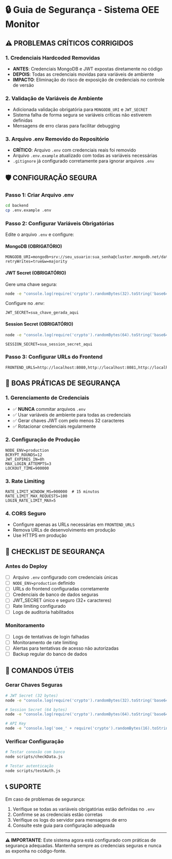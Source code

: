 # 🔒 Guia de Segurança - Sistema OEE Monitor

## ⚠️ PROBLEMAS CRÍTICOS CORRIGIDOS

### 1. Credenciais Hardcoded Removidas
- **ANTES**: Credenciais MongoDB e JWT expostas diretamente no código
- **DEPOIS**: Todas as credenciais movidas para variáveis de ambiente
- **IMPACTO**: Eliminação do risco de exposição de credenciais no controle de versão

### 2. Validação de Variáveis de Ambiente
- Adicionada validação obrigatória para `MONGODB_URI` e `JWT_SECRET`
- Sistema falha de forma segura se variáveis críticas não estiverem definidas
- Mensagens de erro claras para facilitar debugging

### 3. Arquivo .env Removido do Repositório
- **CRÍTICO**: Arquivo `.env` com credenciais reais foi removido
- Arquivo `.env.example` atualizado com todas as variáveis necessárias
- `.gitignore` já configurado corretamente para ignorar arquivos `.env`

## 🛡️ CONFIGURAÇÃO SEGURA

### Passo 1: Criar Arquivo .env
```bash
cd backend
cp .env.example .env
```

### Passo 2: Configurar Variáveis Obrigatórias
Edite o arquivo `.env` e configure:

#### MongoDB (OBRIGATÓRIO)
```env
MONGODB_URI=mongodb+srv://seu_usuario:sua_senha@cluster.mongodb.net/database?retryWrites=true&w=majority
```

#### JWT Secret (OBRIGATÓRIO)
Gere uma chave segura:
```bash
node -e "console.log(require('crypto').randomBytes(32).toString('base64'))"
```

Configure no .env:
```env
JWT_SECRET=sua_chave_gerada_aqui
```

#### Session Secret (OBRIGATÓRIO)
```bash
node -e "console.log(require('crypto').randomBytes(64).toString('base64'))"
```

```env
SESSION_SECRET=sua_session_secret_aqui
```

### Passo 3: Configurar URLs do Frontend
```env
FRONTEND_URLS=http://localhost:8080,http://localhost:8081,http://localhost:3000
```

## 🔐 BOAS PRÁTICAS DE SEGURANÇA

### 1. Gerenciamento de Credenciais
- ✅ **NUNCA** commitar arquivos `.env`
- ✅ Usar variáveis de ambiente para todas as credenciais
- ✅ Gerar chaves JWT com pelo menos 32 caracteres
- ✅ Rotacionar credenciais regularmente

### 2. Configuração de Produção
```env
NODE_ENV=production
BCRYPT_ROUNDS=12
JWT_EXPIRES_IN=8h
MAX_LOGIN_ATTEMPTS=3
LOCKOUT_TIME=900000
```

### 3. Rate Limiting
```env
RATE_LIMIT_WINDOW_MS=900000  # 15 minutos
RATE_LIMIT_MAX_REQUESTS=100
LOGIN_RATE_LIMIT_MAX=5
```

### 4. CORS Seguro
- Configure apenas as URLs necessárias em `FRONTEND_URLS`
- Remova URLs de desenvolvimento em produção
- Use HTTPS em produção

## 🚨 CHECKLIST DE SEGURANÇA

### Antes do Deploy
- [ ] Arquivo `.env` configurado com credenciais únicas
- [ ] `NODE_ENV=production` definido
- [ ] URLs do frontend configuradas corretamente
- [ ] Credenciais de banco de dados seguras
- [ ] JWT_SECRET único e seguro (32+ caracteres)
- [ ] Rate limiting configurado
- [ ] Logs de auditoria habilitados

### Monitoramento
- [ ] Logs de tentativas de login falhadas
- [ ] Monitoramento de rate limiting
- [ ] Alertas para tentativas de acesso não autorizadas
- [ ] Backup regular do banco de dados

## 🔧 COMANDOS ÚTEIS

### Gerar Chaves Seguras
```bash
# JWT Secret (32 bytes)
node -e "console.log(require('crypto').randomBytes(32).toString('base64'))"

# Session Secret (64 bytes)
node -e "console.log(require('crypto').randomBytes(64).toString('base64'))"

# API Key
node -e "console.log('oee_' + require('crypto').randomBytes(16).toString('hex'))"
```

### Verificar Configuração
```bash
# Testar conexão com banco
node scripts/checkData.js

# Testar autenticação
node scripts/testAuth.js
```

## 📞 SUPORTE

Em caso de problemas de segurança:
1. Verifique se todas as variáveis obrigatórias estão definidas no `.env`
2. Confirme se as credenciais estão corretas
3. Verifique os logs do servidor para mensagens de erro
4. Consulte este guia para configuração adequada

---

**⚠️ IMPORTANTE**: Este sistema agora está configurado com práticas de segurança adequadas. Mantenha sempre as credenciais seguras e nunca as exponha no código-fonte.